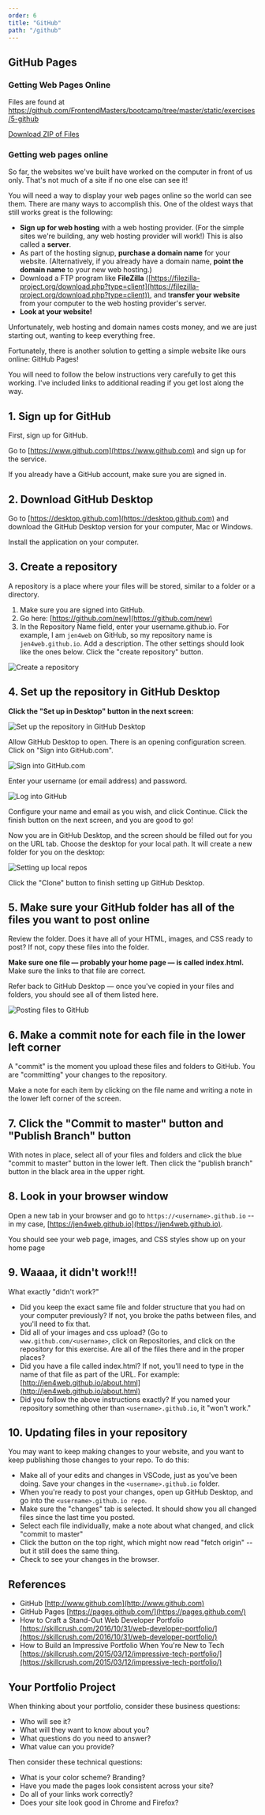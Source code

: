 ```yaml
---
order: 6
title: "GitHub"
path: "/github"
---
```


## GitHub Pages

### Getting Web Pages Online

Files are found at https://github.com/FrontendMasters/bootcamp/tree/master/static/exercises/5-github

[Download ZIP of Files](https://github.com/FrontendMasters/bootcamp/blob/master/static/exercises/5-github.zip)

### Getting web pages online

So far, the websites we've built have worked on the computer in front of us only. That's not much of a site if no one else can see it!

You will need a way to display your web pages online so the world can see them. There are many ways to accomplish this. One of the oldest ways that still works great is the following:

- **Sign up for web hosting** with a web hosting provider. (For the simple sites we're building, any web hosting provider will work!) This is also called a **server**.
- As part of the hosting signup, **purchase a domain name** for your website. (Alternatively, if you already have a domain name, **point the domain name** to your new web hosting.)
- Download a FTP program like **FileZilla** ([https://filezilla-project.org/download.php?type=client](https://filezilla-project.org/download.php?type=client)), and t**ransfer your website** from your computer to the web hosting provider's server.
- **Look at your website!**

Unfortunately, web hosting and domain names costs money, and we are just starting out, wanting to keep everything free.

Fortunately, there is another solution to getting a simple website like ours online: GitHub Pages!

You will need to follow the below instructions very carefully to get this working. I've included links to additional reading if you get lost along the way.

## 1. Sign up for GitHub

First, sign up for GitHub.

Go to [https://www.github.com](https://www.github.com) and sign up for the service.

If you already have a GitHub account, make sure you are signed in.

## 2. Download GitHub Desktop

Go to [https://desktop.github.com](https://desktop.github.com) and download the GitHub Desktop version for your computer, Mac or Windows.

Install the application on your computer.

## 3. Create a repository

A repository is a place where your files will be stored, similar to a folder or a directory.

1. Make sure you are signed into GitHub.
2. Go here: [https://github.com/new](https://github.com/new)
3. In the Repository Name field, enter your username.github.io. For example, I am `jen4web` on GitHub, so my repository name is `jen4web.github.io`. Add a description. The other settings should look like the ones below. Click the "create repository" button.

![Create a repository](./images/GitHub-1.png)

## 4. Set up the repository in GitHub Desktop

**Click the "Set up in Desktop" button in the next screen:**

![Set up the repository in GitHub Desktop](./images/GitHub-2.png)

Allow GitHub Desktop to open. There is an opening configuration screen. Click on "Sign into GitHub.com".

![Sign into GitHub.com](./images/GitHub-3.png)

Enter your username (or email address) and password.

![Log into GitHub](./images/GitHub-4.png)

Configure your name and email as you wish, and click Continue. Click the finish button on the next screen, and you are good to go!

Now you are in GitHub Desktop, and the screen should be filled out for you on the URL tab. Choose the desktop for your local path. It will create a new folder for you on the desktop:

![Setting up local repos](./images/GitHub-5.png)

Click the "Clone" button to finish setting up GitHub Desktop.

## 5. Make sure your GitHub folder has all of the files you want to post online

Review the folder. Does it have all of your HTML, images, and CSS ready to post? If not, copy these files into the folder.

**Make sure one file — probably your home page — is called index.html.** Make sure the links to that file are correct.

Refer back to GitHub Desktop — once you've copied in your files and folders, you should see all of them listed here.

![Posting files to GitHub](./images/GitHub-6.png)

## 6. Make a commit note for each file in the lower left corner

A "commit" is the moment you upload these files and folders to GitHub. You are "committing" your changes to the repository.

Make a note for each item by clicking on the file name and writing a note in the lower left corner of the screen.

## 7. Click the "Commit to master" button and "Publish Branch" button

With notes in place, select all of your files and folders and click the blue "commit to master" button in the lower left. Then click the "publish branch" button in the black area in the upper right.

## 8. Look in your browser window

Open a new tab in your browser and go to `https://<username>.github.io` -- in my case, [https://jen4web.github.io](https://jen4web.github.io).

You should see your web page, images, and CSS styles show up on your home page

## 9. Waaaa, it didn't work!!!

What exactly "didn't work?"

- Did you keep the exact same file and folder structure that you had on your computer previously? If not, you broke the paths between files, and you'll need to fix that.
- Did all of your images and css upload? (Go to `www.github.com/<username>`, click on Repositories, and click on the repository for this exercise. Are all of the files there and in the proper places?
- Did you have a file called index.html? If not, you'll need to type in the name of that file as part of the URL. For example: [http://jen4web.github.io/about.html](http://jen4web.github.io/about.html)
- Did you follow the above instructions exactly? If you named your repository something other than `<username>.github.io`, it "won't work."

## 10. Updating files in your repository

You may want to keep making changes to your website, and you want to keep publishing those changes to your repo. To do this:

- Make all of your edits and changes in VSCode, just as you've been doing. Save your changes in the `<username>.github.io` folder.
- When you're ready to post your changes, open up GitHub Desktop, and go into the `<username>.github.io repo`.
- Make sure the "changes" tab is selected. It should show you all changed files since the last time you posted.
- Select each file individually, make a note about what changed, and click "commit to master"
- Click the button on the top right, which might now read "fetch origin" -- but it still does the same thing.
- Check to see your changes in the browser.

## References

- GitHub [http://www.github.com](http://www.github.com)
- GitHub Pages [https://pages.github.com/](https://pages.github.com/)
- How to Craft a Stand-Out Web Developer Portfolio
  [https://skillcrush.com/2016/10/31/web-developer-portfolio/](https://skillcrush.com/2016/10/31/web-developer-portfolio/)
- How to Build an Impressive Portfolio When You're New to Tech
  [https://skillcrush.com/2015/03/12/impressive-tech-portfolio/](https://skillcrush.com/2015/03/12/impressive-tech-portfolio/)

## Your Portfolio Project

When thinking about your portfolio, consider these business questions:

- Who will see it?
- What will they want to know about you?
- What questions do you need to answer?
- What value can you provide?

Then consider these technical questions:

- What is your color scheme? Branding?
- Have you made the pages look consistent across your site?
- Do all of your links work correctly?
- Does your site look good in Chrome and Firefox?
